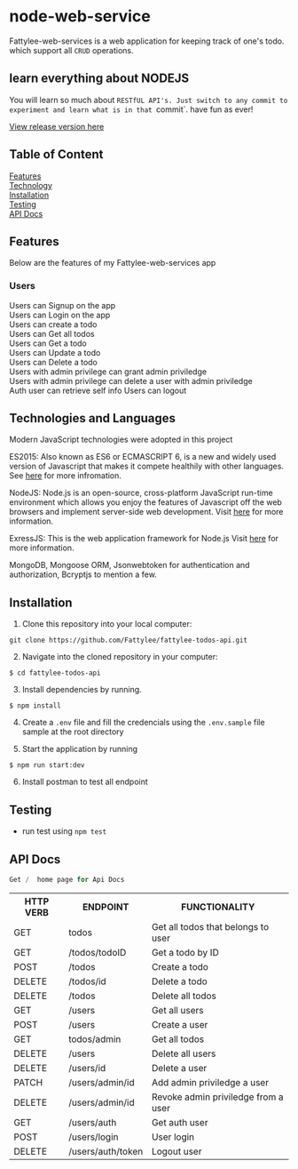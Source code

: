 # node-web-service

Fattylee-web-services is a web application for keeping track of one's todo. which support all `CRUD` operations.

## learn everything about NODEJS

You will learn so much about `RESTfUL API's. Just switch to any commit to experiment and learn what is in that `commit`. have fun as ever!

[View release version here](https://fattylee-todos-api.herokuapp.com)

## Table of Content

[Features](#features)<br>
[Technology](#technologies-and-languages)<br>
[Installation](#installation)<br>
[Testing](#testing)<br>
[API Docs](#api-docs)

## Features

Below are the features of my Fattylee-web-services app

### Users

Users can Signup on the app<br/>
Users can Login on the app<br/>
Users can create a todo<br/>
Users can Get all todos<br/>
Users can Get a todo<br/>
Users can Update a todo<br/>
Users can Delete a todo<br/>
Users with admin privilege can grant admin priviledge<br/>
Users with admin privilege can delete a user with admin priviledge<br/>
Auth user can retrieve self info
Users can logout

## Technologies and Languages

Modern JavaScript technologies were adopted in this project

ES2015: Also known as ES6 or ECMASCRIPT 6, is a new and widely used version of Javascript
that makes it compete healthily with other languages. See [here](https://en.wikipedia.org/wiki/ECMAScript) for more infromation.

NodeJS: Node.js is an open-source, cross-platform JavaScript run-time environment which allows you enjoy the features of Javascript off the web browsers and implement server-side web development.
Visit [here](https://nodejs.org/en/) for more information.

ExressJS: This is the web application framework for Node.js
Visit [here](https://expressjs.com) for more information.

MongoDB, Mongoose ORM, Jsonwebtoken for authentication and authorization, Bcryptjs to mention a few.

## Installation

1. Clone this repository into your local computer:

```
git clone https://github.com/Fattylee/fattylee-todos-api.git
```

2. Navigate into the cloned repository in your computer:

```
$ cd fattylee-todos-api
```

3. Install dependencies by running.

```
$ npm install
```

4. Create a `.env` file and fill the credencials using the `.env.sample` file sample at the root directory

5. Start the application by running

```
$ npm run start:dev
```

6. Install postman to test all endpoint

## Testing

- run test using `npm test`

## API Docs 
 ```js
 Get /  home page for Api Docs
 ```

<table>
<tr><th>HTTP VERB</th><th>ENDPOINT</th><th>FUNCTIONALITY</th></tr>
<tr><td>GET</td><td>todos</td><td>Get all todos that belongs to user</td></tr>
<tr><td>GET</td><td>/todos/todoID</td><td>Get a todo by ID</td></tr>
<tr><td>POST</td><td>/todos</td><td>Create a todo</td></tr>
<tr><td>DELETE</td><td>/todos/id</td><td>Delete a todo</td></tr>
<tr><td>DELETE</td><td>/todos</td><td>Delete all todos</td></tr>
<tr><td>GET</td><td>/users</td><td>Get all users</td></tr>
<tr><td>POST</td><td>/users</td><td>Create a user</td></tr>
<tr><td>GET</td><td>todos/admin</td><td>Get all todos</td></tr>
<tr><td>DELETE</td><td>/users</td><td>Delete all users</td></tr>
<tr><td>DELETE</td><td>/users/id</td><td>Delete a user</td></tr>
<tr><td>PATCH</td><td>/users/admin/id</td><td>Add admin priviledge a user</td></tr>
<tr><td>DELETE</td><td>/users/admin/id</td><td>Revoke admin priviledge from a user</td></tr>
<tr><td>GET</td><td>/users/auth</td><td>Get auth user</td></tr>
<tr><td>POST</td><td>/users/login</td><td>User login</td></tr> 
<tr><td>DELETE</td><td>/users/auth/token</td><td>Logout user</td></tr>
</table>
